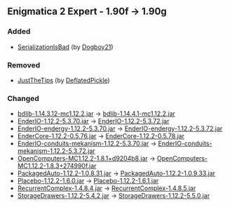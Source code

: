 ## Enigmatica 2 Expert - 1.90f -> 1.90g

### Added

  * [SerializationIsBad](https://www.curseforge.com/minecraft/mc-mods/serializationisbad) (by [Dogboy21](https://www.curseforge.com/members/Dogboy21/projects))

### Removed

  * [JustTheTips](https://www.curseforge.com/minecraft/mc-mods/justthetips) (by [DeflatedPickle](https://www.curseforge.com/members/DeflatedPickle/projects))

### Changed

  * [bdlib-1.14.3.12-mc1.12.2.jar](https://www.curseforge.com/minecraft/mc-mods/bdlib/files/2518031) -> [bdlib-1.14.4.1-mc1.12.2.jar](https://www.curseforge.com/minecraft/mc-mods/bdlib/files/4675629)
  * [EnderIO-1.12.2-5.3.70.jar](https://www.curseforge.com/minecraft/mc-mods/ender-io/files/3328811) -> [EnderIO-1.12.2-5.3.72.jar](https://www.curseforge.com/minecraft/mc-mods/ender-io/files/4674244)
  * [EnderIO-endergy-1.12.2-5.3.70.jar](https://www.curseforge.com/minecraft/mc-mods/ender-io-endergy/files/3328808) -> [EnderIO-endergy-1.12.2-5.3.72.jar](https://www.curseforge.com/minecraft/mc-mods/ender-io-endergy/files/4674241)
  * [EnderCore-1.12.2-0.5.76.jar](https://www.curseforge.com/minecraft/mc-mods/endercore/files/2972849) -> [EnderCore-1.12.2-0.5.78.jar](https://www.curseforge.com/minecraft/mc-mods/endercore/files/4671384)
  * [EnderIO-conduits-mekanism-1.12.2-5.3.70.jar](https://www.curseforge.com/minecraft/mc-mods/gas-conduits/files/3328809) -> [EnderIO-conduits-mekanism-1.12.2-5.3.72.jar](https://www.curseforge.com/minecraft/mc-mods/gas-conduits/files/4674242)
  * [OpenComputers-MC1.12.2-1.8.1+d9204b8.jar](https://www.curseforge.com/minecraft/mc-mods/opencomputers/files/4559541) -> [OpenComputers-MC1.12.2-1.8.3+274990f.jar](https://www.curseforge.com/minecraft/mc-mods/opencomputers/files/4630537)
  * [PackagedAuto-1.12.2-1.0.8.31.jar](https://www.curseforge.com/minecraft/mc-mods/packagedauto/files/4478952) -> [PackagedAuto-1.12.2-1.0.9.33.jar](https://www.curseforge.com/minecraft/mc-mods/packagedauto/files/4678906)
  * [Placebo-1.12.2-1.6.0.jar](https://www.curseforge.com/minecraft/mc-mods/placebo/files/2694382) -> [Placebo-1.12.2-1.6.1.jar](https://www.curseforge.com/minecraft/mc-mods/placebo/files/4629597)
  * [RecurrentComplex-1.4.8.4.jar](https://www.curseforge.com/minecraft/mc-mods/recurrent-complex/files/4356582) -> [RecurrentComplex-1.4.8.5.jar](https://www.curseforge.com/minecraft/mc-mods/recurrent-complex/files/4643434)
  * [StorageDrawers-1.12.2-5.4.2.jar](https://www.curseforge.com/minecraft/mc-mods/storage-drawers/files/2952606) -> [StorageDrawers-1.12.2-5.5.0.jar](https://www.curseforge.com/minecraft/mc-mods/storage-drawers/files/4655859)

